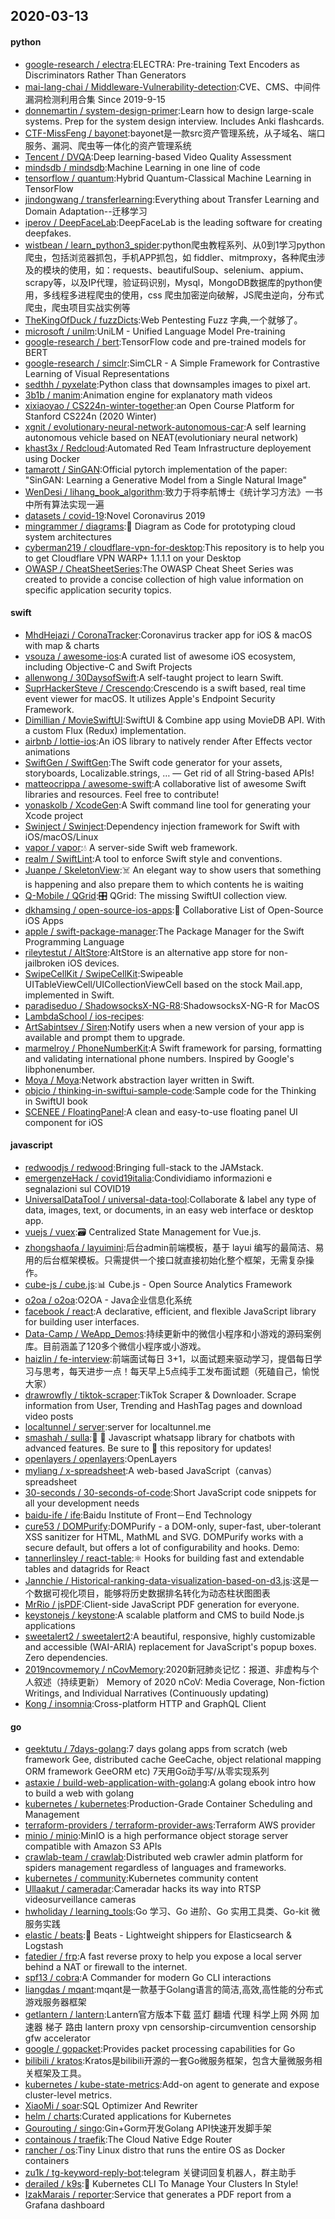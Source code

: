 ## 2020-03-13

#### python
* [google-research / electra](https://github.com/google-research/electra):ELECTRA: Pre-training Text Encoders as Discriminators Rather Than Generators
* [mai-lang-chai / Middleware-Vulnerability-detection](https://github.com/mai-lang-chai/Middleware-Vulnerability-detection):CVE、CMS、中间件漏洞检测利用合集 Since 2019-9-15
* [donnemartin / system-design-primer](https://github.com/donnemartin/system-design-primer):Learn how to design large-scale systems. Prep for the system design interview. Includes Anki flashcards.
* [CTF-MissFeng / bayonet](https://github.com/CTF-MissFeng/bayonet):bayonet是一款src资产管理系统，从子域名、端口服务、漏洞、爬虫等一体化的资产管理系统
* [Tencent / DVQA](https://github.com/Tencent/DVQA):Deep learning-based Video Quality Assessment
* [mindsdb / mindsdb](https://github.com/mindsdb/mindsdb):Machine Learning in one line of code
* [tensorflow / quantum](https://github.com/tensorflow/quantum):Hybrid Quantum-Classical Machine Learning in TensorFlow
* [jindongwang / transferlearning](https://github.com/jindongwang/transferlearning):Everything about Transfer Learning and Domain Adaptation--迁移学习
* [iperov / DeepFaceLab](https://github.com/iperov/DeepFaceLab):DeepFaceLab is the leading software for creating deepfakes.
* [wistbean / learn_python3_spider](https://github.com/wistbean/learn_python3_spider):python爬虫教程系列、从0到1学习python爬虫，包括浏览器抓包，手机APP抓包，如 fiddler、mitmproxy，各种爬虫涉及的模块的使用，如：requests、beautifulSoup、selenium、appium、scrapy等，以及IP代理，验证码识别，Mysql，MongoDB数据库的python使用，多线程多进程爬虫的使用，css 爬虫加密逆向破解，JS爬虫逆向，分布式爬虫，爬虫项目实战实例等
* [TheKingOfDuck / fuzzDicts](https://github.com/TheKingOfDuck/fuzzDicts):Web Pentesting Fuzz 字典,一个就够了。
* [microsoft / unilm](https://github.com/microsoft/unilm):UniLM - Unified Language Model Pre-training
* [google-research / bert](https://github.com/google-research/bert):TensorFlow code and pre-trained models for BERT
* [google-research / simclr](https://github.com/google-research/simclr):SimCLR - A Simple Framework for Contrastive Learning of Visual Representations
* [sedthh / pyxelate](https://github.com/sedthh/pyxelate):Python class that downsamples images to pixel art.
* [3b1b / manim](https://github.com/3b1b/manim):Animation engine for explanatory math videos
* [xixiaoyao / CS224n-winter-together](https://github.com/xixiaoyao/CS224n-winter-together):an Open Course Platform for Stanford CS224n (2020 Winter)
* [xgnit / evolutionary-neural-network-autonomous-car](https://github.com/xgnit/evolutionary-neural-network-autonomous-car):A self learning autonomous vehicle based on NEAT(evolutioniary neural network)
* [khast3x / Redcloud](https://github.com/khast3x/Redcloud):Automated Red Team Infrastructure deployement using Docker
* [tamarott / SinGAN](https://github.com/tamarott/SinGAN):Official pytorch implementation of the paper: "SinGAN: Learning a Generative Model from a Single Natural Image"
* [WenDesi / lihang_book_algorithm](https://github.com/WenDesi/lihang_book_algorithm):致力于将李航博士《统计学习方法》一书中所有算法实现一遍
* [datasets / covid-19](https://github.com/datasets/covid-19):Novel Coronavirus 2019
* [mingrammer / diagrams](https://github.com/mingrammer/diagrams):🎨
Diagram as Code for prototyping cloud system architectures
* [cyberman219 / cloudflare-vpn-for-desktop](https://github.com/cyberman219/cloudflare-vpn-for-desktop):This repository is to help you to get Cloudflare VPN WARP+ 1.1.1.1 on your Desktop
* [OWASP / CheatSheetSeries](https://github.com/OWASP/CheatSheetSeries):The OWASP Cheat Sheet Series was created to provide a concise collection of high value information on specific application security topics.

#### swift
* [MhdHejazi / CoronaTracker](https://github.com/MhdHejazi/CoronaTracker):Coronavirus tracker app for iOS & macOS with map & charts
* [vsouza / awesome-ios](https://github.com/vsouza/awesome-ios):A curated list of awesome iOS ecosystem, including Objective-C and Swift Projects
* [allenwong / 30DaysofSwift](https://github.com/allenwong/30DaysofSwift):A self-taught project to learn Swift.
* [SuprHackerSteve / Crescendo](https://github.com/SuprHackerSteve/Crescendo):Crescendo is a swift based, real time event viewer for macOS. It utilizes Apple's Endpoint Security Framework.
* [Dimillian / MovieSwiftUI](https://github.com/Dimillian/MovieSwiftUI):SwiftUI & Combine app using MovieDB API. With a custom Flux (Redux) implementation.
* [airbnb / lottie-ios](https://github.com/airbnb/lottie-ios):An iOS library to natively render After Effects vector animations
* [SwiftGen / SwiftGen](https://github.com/SwiftGen/SwiftGen):The Swift code generator for your assets, storyboards, Localizable.strings, … — Get rid of all String-based APIs!
* [matteocrippa / awesome-swift](https://github.com/matteocrippa/awesome-swift):A collaborative list of awesome Swift libraries and resources. Feel free to contribute!
* [yonaskolb / XcodeGen](https://github.com/yonaskolb/XcodeGen):A Swift command line tool for generating your Xcode project
* [Swinject / Swinject](https://github.com/Swinject/Swinject):Dependency injection framework for Swift with iOS/macOS/Linux
* [vapor / vapor](https://github.com/vapor/vapor):💧
A server-side Swift web framework.
* [realm / SwiftLint](https://github.com/realm/SwiftLint):A tool to enforce Swift style and conventions.
* [Juanpe / SkeletonView](https://github.com/Juanpe/SkeletonView):☠️
An elegant way to show users that something is happening and also prepare them to which contents he is waiting
* [Q-Mobile / QGrid](https://github.com/Q-Mobile/QGrid):🎛
QGrid: The missing SwiftUI collection view.
* [dkhamsing / open-source-ios-apps](https://github.com/dkhamsing/open-source-ios-apps):📱
Collaborative List of Open-Source iOS Apps
* [apple / swift-package-manager](https://github.com/apple/swift-package-manager):The Package Manager for the Swift Programming Language
* [rileytestut / AltStore](https://github.com/rileytestut/AltStore):AltStore is an alternative app store for non-jailbroken iOS devices.
* [SwipeCellKit / SwipeCellKit](https://github.com/SwipeCellKit/SwipeCellKit):Swipeable UITableViewCell/UICollectionViewCell based on the stock Mail.app, implemented in Swift.
* [paradiseduo / ShadowsocksX-NG-R8](https://github.com/paradiseduo/ShadowsocksX-NG-R8):ShadowsocksX-NG-R for MacOS
* [LambdaSchool / ios-recipes](https://github.com/LambdaSchool/ios-recipes):
* [ArtSabintsev / Siren](https://github.com/ArtSabintsev/Siren):Notify users when a new version of your app is available and prompt them to upgrade.
* [marmelroy / PhoneNumberKit](https://github.com/marmelroy/PhoneNumberKit):A Swift framework for parsing, formatting and validating international phone numbers. Inspired by Google's libphonenumber.
* [Moya / Moya](https://github.com/Moya/Moya):Network abstraction layer written in Swift.
* [objcio / thinking-in-swiftui-sample-code](https://github.com/objcio/thinking-in-swiftui-sample-code):Sample code for the Thinking in SwiftUI book
* [SCENEE / FloatingPanel](https://github.com/SCENEE/FloatingPanel):A clean and easy-to-use floating panel UI component for iOS

#### javascript
* [redwoodjs / redwood](https://github.com/redwoodjs/redwood):Bringing full-stack to the JAMstack.
* [emergenzeHack / covid19italia](https://github.com/emergenzeHack/covid19italia):Condividiamo informazioni e segnalazioni sul COVID19
* [UniversalDataTool / universal-data-tool](https://github.com/UniversalDataTool/universal-data-tool):Collaborate & label any type of data, images, text, or documents, in an easy web interface or desktop app.
* [vuejs / vuex](https://github.com/vuejs/vuex):🗃️
Centralized State Management for Vue.js.
* [zhongshaofa / layuimini](https://github.com/zhongshaofa/layuimini):后台admin前端模板，基于 layui 编写的最简洁、易用的后台框架模板。只需提供一个接口就直接初始化整个框架，无需复杂操作。
* [cube-js / cube.js](https://github.com/cube-js/cube.js):📊
Cube.js - Open Source Analytics Framework
* [o2oa / o2oa](https://github.com/o2oa/o2oa):O2OA - Java企业信息化系统
* [facebook / react](https://github.com/facebook/react):A declarative, efficient, and flexible JavaScript library for building user interfaces.
* [Data-Camp / WeApp_Demos](https://github.com/Data-Camp/WeApp_Demos):持续更新中的微信小程序和小游戏的源码案例库。目前涵盖了120多个微信小程序或小游戏。
* [haizlin / fe-interview](https://github.com/haizlin/fe-interview):前端面试每日 3+1，以面试题来驱动学习，提倡每日学习与思考，每天进步一点！每天早上5点纯手工发布面试题（死磕自己，愉悦大家）
* [drawrowfly / tiktok-scraper](https://github.com/drawrowfly/tiktok-scraper):TikTok Scraper & Downloader. Scrape information from User, Trending and HashTag pages and download video posts
* [localtunnel / server](https://github.com/localtunnel/server):server for localtunnel.me
* [smashah / sulla](https://github.com/smashah/sulla):💬
🤖
Javascript whatsapp library for chatbots with advanced features. Be sure to
🌟
this repository for updates!
* [openlayers / openlayers](https://github.com/openlayers/openlayers):OpenLayers
* [myliang / x-spreadsheet](https://github.com/myliang/x-spreadsheet):A web-based JavaScript（canvas） spreadsheet
* [30-seconds / 30-seconds-of-code](https://github.com/30-seconds/30-seconds-of-code):Short JavaScript code snippets for all your development needs
* [baidu-ife / ife](https://github.com/baidu-ife/ife):Baidu Institute of Front－End Technology
* [cure53 / DOMPurify](https://github.com/cure53/DOMPurify):DOMPurify - a DOM-only, super-fast, uber-tolerant XSS sanitizer for HTML, MathML and SVG. DOMPurify works with a secure default, but offers a lot of configurability and hooks. Demo:
* [tannerlinsley / react-table](https://github.com/tannerlinsley/react-table):⚛️
Hooks for building fast and extendable tables and datagrids for React
* [Jannchie / Historical-ranking-data-visualization-based-on-d3.js](https://github.com/Jannchie/Historical-ranking-data-visualization-based-on-d3.js):这是一个数据可视化项目，能够将历史数据排名转化为动态柱状图图表
* [MrRio / jsPDF](https://github.com/MrRio/jsPDF):Client-side JavaScript PDF generation for everyone.
* [keystonejs / keystone](https://github.com/keystonejs/keystone):A scalable platform and CMS to build Node.js applications
* [sweetalert2 / sweetalert2](https://github.com/sweetalert2/sweetalert2):A beautiful, responsive, highly customizable and accessible (WAI-ARIA) replacement for JavaScript's popup boxes. Zero dependencies.
* [2019ncovmemory / nCovMemory](https://github.com/2019ncovmemory/nCovMemory):2020新冠肺炎记忆：报道、非虚构与个人叙述（持续更新） Memory of 2020 nCoV: Media Coverage, Non-fiction Writings, and Individual Narratives (Continuously updating)
* [Kong / insomnia](https://github.com/Kong/insomnia):Cross-platform HTTP and GraphQL Client

#### go
* [geektutu / 7days-golang](https://github.com/geektutu/7days-golang):7 days golang apps from scratch (web framework Gee, distributed cache GeeCache, object relational mapping ORM framework GeeORM etc) 7天用Go动手写/从零实现系列
* [astaxie / build-web-application-with-golang](https://github.com/astaxie/build-web-application-with-golang):A golang ebook intro how to build a web with golang
* [kubernetes / kubernetes](https://github.com/kubernetes/kubernetes):Production-Grade Container Scheduling and Management
* [terraform-providers / terraform-provider-aws](https://github.com/terraform-providers/terraform-provider-aws):Terraform AWS provider
* [minio / minio](https://github.com/minio/minio):MinIO is a high performance object storage server compatible with Amazon S3 APIs
* [crawlab-team / crawlab](https://github.com/crawlab-team/crawlab):Distributed web crawler admin platform for spiders management regardless of languages and frameworks.
* [kubernetes / community](https://github.com/kubernetes/community):Kubernetes community content
* [Ullaakut / cameradar](https://github.com/Ullaakut/cameradar):Cameradar hacks its way into RTSP videosurveillance cameras
* [hwholiday / learning_tools](https://github.com/hwholiday/learning_tools):Go 学习、Go 进阶、Go 实用工具类、Go-kit 微服务实践
* [elastic / beats](https://github.com/elastic/beats):🐠
Beats - Lightweight shippers for Elasticsearch & Logstash
* [fatedier / frp](https://github.com/fatedier/frp):A fast reverse proxy to help you expose a local server behind a NAT or firewall to the internet.
* [spf13 / cobra](https://github.com/spf13/cobra):A Commander for modern Go CLI interactions
* [liangdas / mqant](https://github.com/liangdas/mqant):mqant是一款基于Golang语言的简洁,高效,高性能的分布式游戏服务器框架
* [getlantern / lantern](https://github.com/getlantern/lantern):Lantern官方版本下载 蓝灯 翻墙 代理 科学上网 外网 加速器 梯子 路由 lantern proxy vpn censorship-circumvention censorship gfw accelerator
* [google / gopacket](https://github.com/google/gopacket):Provides packet processing capabilities for Go
* [bilibili / kratos](https://github.com/bilibili/kratos):Kratos是bilibili开源的一套Go微服务框架，包含大量微服务相关框架及工具。
* [kubernetes / kube-state-metrics](https://github.com/kubernetes/kube-state-metrics):Add-on agent to generate and expose cluster-level metrics.
* [XiaoMi / soar](https://github.com/XiaoMi/soar):SQL Optimizer And Rewriter
* [helm / charts](https://github.com/helm/charts):Curated applications for Kubernetes
* [Gourouting / singo](https://github.com/Gourouting/singo):Gin+Gorm开发Golang API快速开发脚手架
* [containous / traefik](https://github.com/containous/traefik):The Cloud Native Edge Router
* [rancher / os](https://github.com/rancher/os):Tiny Linux distro that runs the entire OS as Docker containers
* [zu1k / tg-keyword-reply-bot](https://github.com/zu1k/tg-keyword-reply-bot):telegram 关键词回复机器人，群主助手
* [derailed / k9s](https://github.com/derailed/k9s):🐶
Kubernetes CLI To Manage Your Clusters In Style!
* [IzakMarais / reporter](https://github.com/IzakMarais/reporter):Service that generates a PDF report from a Grafana dashboard
